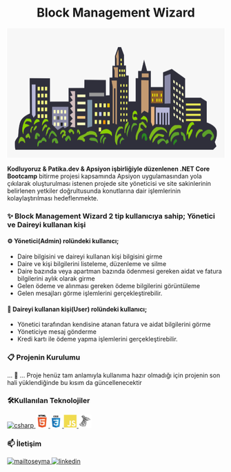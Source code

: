  <h1 align="center">Block Management Wizard</h1>
 <p align=center> <img src="images/urban1.png" alt="learning" height=300/style="margin-top:0"></p>

**Kodluyoruz & Patika.dev & Apsiyon işbirliğiyle düzenlenen .NET Core Bootcamp** bitirme projesi kapsamında Apsiyon uygulamasından yola çıkılarak oluşturulması istenen projede site yöneticisi ve site sakinlerinin belirlenen yetkiler doğrultusunda konutlarına dair işlemlerinin kolaylaştırılması hedeflenmekte.

<h3>✨ Block Management Wizard 2 tip kullanıcıya sahip; Yönetici ve Daireyi kullanan kişi</h3>

<h4>⚙ Yönetici(Admin) rolündeki kullanıcı;</h4>
<ul>
<li>Daire bilgisini ve daireyi kullanan kişi bilgisini girme</li>
<li>Daire ve kişi bilgilerini listeleme, düzenleme ve silme</li>
<li>Daire bazında veya apartman bazında ödenmesi gereken aidat ve fatura bilgilerini aylık olarak girme</li>
<li>Gelen ödeme ve alınması gereken ödeme bilgilerini görüntüleme</li>
<li>Gelen mesajları görme işlemlerini gerçekleştirebilir.</li>
</ul>


<h4>🚪 Daireyi kullanan kişi(User) rolündeki kullanıcı;</h4>
<ul>
<li>Yönetici tarafından kendisine atanan fatura ve aidat bilgilerini görme</li>
<li>Yöneticiye mesaj gönderme</li>
<li>Kredi kartı ile ödeme yapma işlemlerini gerçekleştirebilir.</li>
</ul>

<h3>📋 Projenin Kurulumu</h3>
... 🚧 ... Proje henüz tam anlamıyla kullanıma hazır olmadığı için projenin son hali yüklendiğinde bu kısım da güncellenecektir

<h3>🛠Kullanılan Teknolojiler</h3>
<a href="https://docs.microsoft.com/en-us/dotnet/csharp/" target="_blank"> <img src="https://seeklogo.com/images/C/c-sharp-c-logo-02F17714BA-seeklogo.com.png" alt="csharp" width="27" height="30"/> </a>
<a href="https://www.w3.org/html/" target="_blank"> <img src="https://raw.githubusercontent.com/devicons/devicon/master/icons/html5/html5-original-wordmark.svg" alt="html5" width="30" height="30"/> </a> 
<a href="https://www.w3schools.com/css/" target="_blank"> <img src="https://raw.githubusercontent.com/devicons/devicon/master/icons/css3/css3-original-wordmark.svg" alt="css3" width="28" height="28"/> </a> 
<a href="https://www.javascript.com/" target="_blank"> <img src="https://github.com/devicons/devicon/blob/master/icons/javascript/javascript-plain.svg" alt="js" width="30" height="30"/> </a>
<a href="https://www.microsoft.com/tr-tr/sql-server/sql-server-2019" target="_blank"> <img src="https://github.com/devicons/devicon/blob/master/icons/microsoftsqlserver/microsoftsqlserver-plain.svg" alt="mssql" width="30" height="30"/> </a>

 <h3>📫 İletişim </h3>
  <p align=left><a href="mailto:seymademir35@gmail.com" target="_blank"> <img src="https://cdn.jsdelivr.net/npm/simple-icons@3.0.1/icons/gmail.svg" alt="mailtoseyma" width="27" height="30"/> </a>
 <a href="https://www.linkedin.com/in/seymademir/" target="_blank"> <img src="https://cdn.jsdelivr.net/npm/simple-icons@3.0.1/icons/linkedin.svg" alt="linkedin" width="27" height="30"/> </a> 








